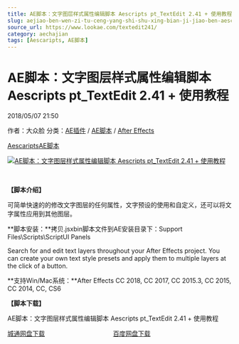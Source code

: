 ```yaml
---
title: AE脚本：文字图层样式属性编辑脚本 Aescripts pt_TextEdit 2.41 + 使用教程
slug: aejiao-ben-wen-zi-tu-ceng-yang-shi-shu-xing-bian-ji-jiao-ben-aescripts-pt-textedit-2-41-shi-yong-jiao-cheng
source_url: https://www.lookae.com/textedit241/
category: aechajian
tags: [Aescaripts, AE脚本]
---
```

# AE脚本：文字图层样式属性编辑脚本 Aescripts pt\_TextEdit 2.41 + 使用教程

2018/05/07 21:50

作者：大众脸
分类：[AE插件](https://www.lookae.com/after-effects/aechajian/) / [AE脚本](https://www.lookae.com/after-effects/aescripts/) / [After Effects](https://www.lookae.com/after-effects/)

[Aescaripts](https://www.lookae.com/tag/aescaripts/)[AE脚本](https://www.lookae.com/tag/ae%e8%84%9a%e6%9c%ac/)

[![AE脚本：文字图层样式属性编辑脚本 Aescripts pt_TextEdit 2.41 + 使用教程](https://www.lookae.com/wp-content/uploads/2015/08/TextEdit-2.jpg "AE脚本：文字图层样式属性编辑脚本 Aescripts pt_TextEdit 2.41 + 使用教程-LookAE.com")](https://www.lookae.com/wp-content/uploads/2015/08/TextEdit-2.jpg)

﻿

**【脚本介绍】**

可简单快速的的修改文字图层的任何属性，文字预设的使用和自定义，还可以将文字属性应用到其他图层。

**脚本安装：**拷贝.jsxbin脚本文件到AE安装目录下：Support Files\Scripts\ScriptUI Panels

Search for and edit text layers throughout your After Effects project. You can create your own text style presets and apply them to multiple layers at the click of a button.

**支持Win/Mac系统：**After Effects CC 2018, CC 2017, CC 2015.3, CC 2015, CC 2014, CC, CS6

**【脚本下载】**

AE脚本：文字图层样式属性编辑脚本 Aescripts pt\_TextEdit 2.41 + 使用教程

[城通网盘下载](https://lookae.ctfile.com/fs/680462-289722630)                                       [百度网盘下载](https://pan.baidu.com/s/1nlGOn6R1IDiBnhmmg1tyoA)
